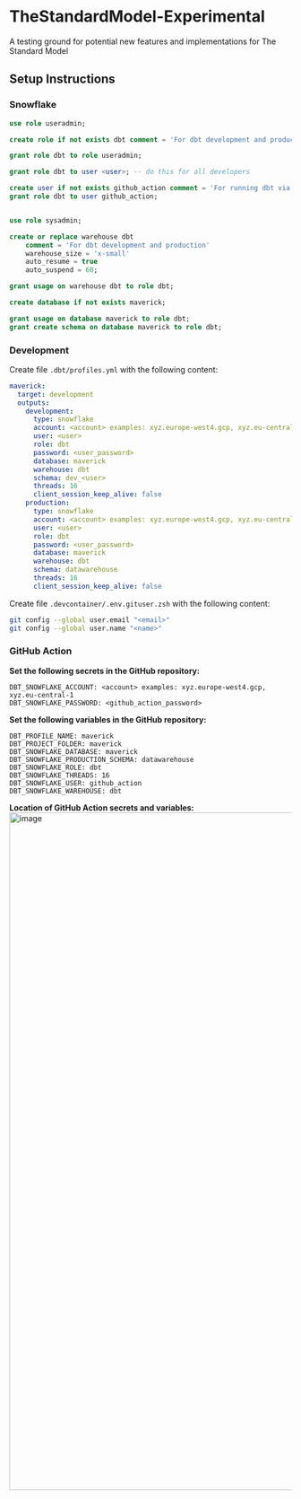# TheStandardModel-Experimental
A testing ground for potential new features and implementations for The Standard Model

## Setup Instructions

### Snowflake

```sql
use role useradmin;

create role if not exists dbt comment = 'For dbt development and production';

grant role dbt to role useradmin;

grant role dbt to user <user>; -- do this for all developers

create user if not exists github_action comment = 'For running dbt via GitHub Action';
grant role dbt to user github_action;


use role sysadmin;

create or replace warehouse dbt 
    comment = 'For dbt development and production' 
    warehouse_size = 'x-small' 
    auto_resume = true 
    auto_suspend = 60;

grant usage on warehouse dbt to role dbt;

create database if not exists maverick;

grant usage on database maverick to role dbt;
grant create schema on database maverick to role dbt;
```

### Development

Create file `.dbt/profiles.yml` with the following content:

```yaml
maverick:
  target: development
  outputs:
    development:
      type: snowflake
      account: <account> examples: xyz.europe-west4.gcp, xyz.eu-central-1
      user: <user>
      role: dbt
      password: <user_password>
      database: maverick
      warehouse: dbt
      schema: dev_<user>
      threads: 16
      client_session_keep_alive: false
    production:
      type: snowflake
      account: <account> examples: xyz.europe-west4.gcp, xyz.eu-central-1
      user: <user>
      role: dbt
      password: <user_password>
      database: maverick
      warehouse: dbt
      schema: datawarehouse
      threads: 16
      client_session_keep_alive: false
```

Create file `.devcontainer/.env.gituser.zsh` with the following content:
    
```bash
git config --global user.email "<email>"
git config --global user.name "<name>"
```

### GitHub Action

**Set the following secrets in the GitHub repository:**
```
DBT_SNOWFLAKE_ACCOUNT: <account> examples: xyz.europe-west4.gcp, xyz.eu-central-1
DBT_SNOWFLAKE_PASSWORD: <github_action_password>
```

**Set the following variables in the GitHub repository:**

```
DBT_PROFILE_NAME: maverick
DBT_PROJECT_FOLDER: maverick
DBT_SNOWFLAKE_DATABASE: maverick
DBT_SNOWFLAKE_PRODUCTION_SCHEMA: datawarehouse
DBT_SNOWFLAKE_ROLE: dbt
DBT_SNOWFLAKE_THREADS: 16
DBT_SNOWFLAKE_USER: github_action
DBT_SNOWFLAKE_WAREHOUSE: dbt
```

**Location of GitHub Action secrets and variables:**
<img width="1208" alt="image" src="https://github.com/TheDataMaverick/TheStandardModel-Experimental/assets/7769335/6ee05fcf-cb3e-4290-a944-bb0749042abb">

